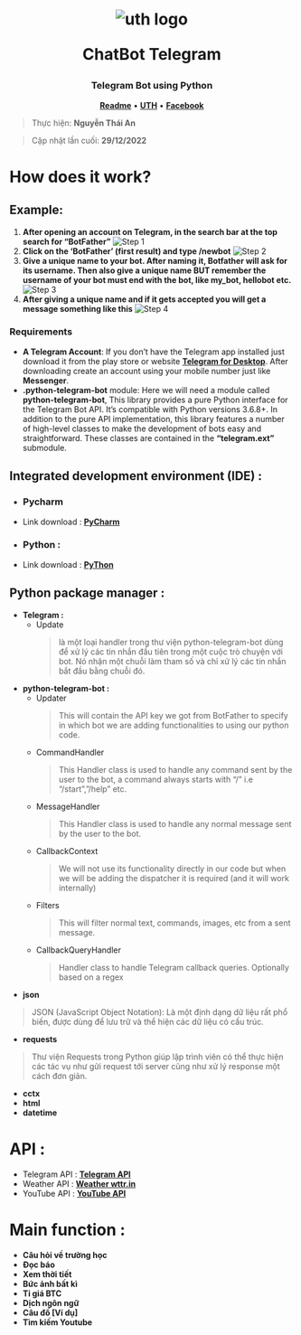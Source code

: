 <h1 align="center">
    <img src="https://scontent.fsgn5-11.fna.fbcdn.net/v/t39.30808-6/275244853_4747835955339153_6364076342905238115_n.jpg?_nc_cat=110&ccb=1-7&_nc_sid=09cbfe&_nc_ohc=Gpy5OLdkU-oAX9ReCjl&_nc_ht=scontent.fsgn5-11.fna&oh=00_AfAyYluQkz4uHK5_MhOJ5cNB7UtISV6NpMMa5cMPeCDaqg&oe=63B3351F" alt="uth logo">
    <p>ChatBot Telegram</p>
</h1>
<h3 align="center">Telegram Bot using Python</h3>
<p align="center">
    <strong><a href="README.md">Readme</a></strong>
    •
    <strong><a href="https://ut.edu.vn/">UTH</a></strong>
    •
    <strong><a href="">Facebook</a></strong>
</p>

> Thực hiện: **Nguyễn Thái An** 

> Cập nhật lần cuối: **29/12/2022**

# How does it work? 
## Example:
1. **After opening an account on Telegram, in the search bar at the top search for “BotFather”**
  ![Step 1](https://media.geeksforgeeks.org/wp-content/uploads/20210919190057/Botfather2.JPG)
2. **Click on the ‘BotFather’ (first result) and type /newbot**
  ![Step 2](https://media.geeksforgeeks.org/wp-content/uploads/20210919190352/botfather3.JPG)
3. **Give a unique name to your bot. After naming it, Botfather will ask for its username. Then also give a unique name BUT remember the username of your bot must end with the bot, like my_bot, hellobot etc.**
  ![Step 3](https://media.geeksforgeeks.org/wp-content/uploads/20210919190610/botfather4.JPG)
4. **After giving a unique name and if it gets accepted you will get a message something like this**
  ![Step 4](https://media.geeksforgeeks.org/wp-content/uploads/20210919190816/accesstoken.JPG)

### Requirements
- **A Telegram Account**: If you don’t have the Telegram app installed just download it from the play store or website <strong><a href="https://desktop.telegram.org/">Telegram for Desktop</a></strong>. After downloading create an account using your mobile number just like **Messenger**.
- **.python-telegram-bot** module: Here we will need a module called **python-telegram-bot**, This library provides a pure Python interface for the Telegram Bot API. It’s compatible with Python versions 3.6.8+. In addition to the pure API implementation, this library features a number of high-level classes to make the development of bots easy and straightforward. These classes are contained in the **“telegram.ext”** submodule.
## Integrated development environment (IDE) :
- ### Pycharm
- Link download : <strong><a href="https://www.jetbrains.com/pycharm/">PyCharm</a></strong>
- ### Python :
- Link download : <strong><a href="https://www.python.org/downloads/">PyThon</a></strong>
## Python package manager :
- **Telegram :**
  - Update
     > là một loại handler trong thư viện python-telegram-bot dùng để xử lý các tin nhắn đầu tiên trong một cuộc trò chuyện với bot. Nó nhận một chuỗi làm tham số và chỉ xử lý các tin nhắn bắt đầu bằng chuỗi đó.
- **python-telegram-bot :** 
  - Updater
      > This will contain the API key we got from BotFather to specify in which bot we are adding functionalities to using our python code.
  - CommandHandler
      > This Handler class is used to handle any command sent by the user to the bot, a command always starts with “/” i.e “/start”,”/help” etc.
  - MessageHandler
      > This Handler class is used to handle any normal message sent by the user to the bot.
  - CallbackContext
      > We will not use its functionality directly in our code but when we will be adding the dispatcher it is required (and it will work internally)
  - Filters
      > This will filter normal text, commands, images, etc from a sent message.
  - CallbackQueryHandler
      > Handler class to handle Telegram callback queries. Optionally based on a regex
- **json**
> JSON (JavaScript Object Notation): Là một định dạng dữ liệu rất phổ biến, được dùng để lưu trữ và thể hiện các dữ liệu có  cấu trúc.
- **requests**
> Thư viện Requests trong Python giúp lập trình viên có thể thực hiện các tác vụ như gửi request tới server cũng như xử lý response một cách đơn giản.
- **cctx**
- **html**
- **datetime**
# API :
- Telegram API : <strong><a href="https://core.telegram.org/">Telegram API</a></strong>
- Weather API : <strong><a href="http://vi.wttr.in/">Weather wttr.in</a></strong>
- YouTube API : <strong><a href="https://developers.google.com/youtube/v3">YouTube API</a></strong>
# Main function :
  - **Câu hỏi về trường học**
  - **Đọc báo**
  - **Xem thời tiết**
  - **Bức ảnh bất kì**
  - **Tỉ giá BTC**
  - **Dịch ngôn ngữ**
  - **Câu đố [Ví dụ]**
  - **Tìm kiếm Youtube**
